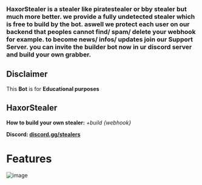 <h3>HaxorStealer is a stealer like piratestealer or bby stealer but much more better. we provide a fully undetected stealer which is free to build by the bot. aswell we protect each user on our backend that peoples cannot find/ spam/ delete your webhook for example. to become news/ infos/ updates join our Support Server. you can invite the builder bot now in ur discord server and build your own grabber.</h3>


## Disclaimer
This **Bot** is for **Educational purposes**



## HaxorStealer

**How to build your own stealer:** *+build {webhook}*
  


**Discord: <a href="https://discord.gg/stealers">discord.gg/stealers</a>**


# Features
![image](https://user-images.githubusercontent.com/100526916/179022166-b329f3cc-4b37-46fd-baae-404646fa3b3e.png)
